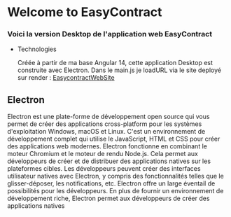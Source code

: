 # Welcome to EasyContract 

### Voici la version Desktop de l'application web EasyContract

- Technologies

	Créée à partir de ma base Angular 14, cette application Desktop est construite avec Electron. Dans le main.js je loadURL via le site deployé sur render : [EasycontractWebSite](https://client-easycontrat.onrender.com)
	
## Electron
Electron est une plate-forme de développement open source qui vous permet de créer des applications cross-platform pour les systèmes d'exploitation Windows, macOS et Linux. C'est un environnement de développement complet qui utilise le JavaScript, HTML et CSS pour créer des applications web modernes.  Electron fonctionne en combinant le moteur Chromium et le moteur de rendu Node.js. Cela permet aux développeurs de créer et de distribuer des applications natives sur les plateformes cibles. Les développeurs peuvent créer des interfaces utilisateur natives avec Electron, y compris des fonctionnalités telles que le glisser-déposer, les notifications, etc.  Electron offre un large éventail de possibilités pour les développeurs. En plus de fournir un environnement de développement riche, Electron permet aux développeurs de créer des applications natives

